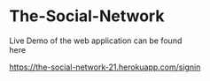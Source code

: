 ﻿# The-Social-Network
 
 Live Demo of the web application can be found  
 here
 
 https://the-social-network-21.herokuapp.com/signin
